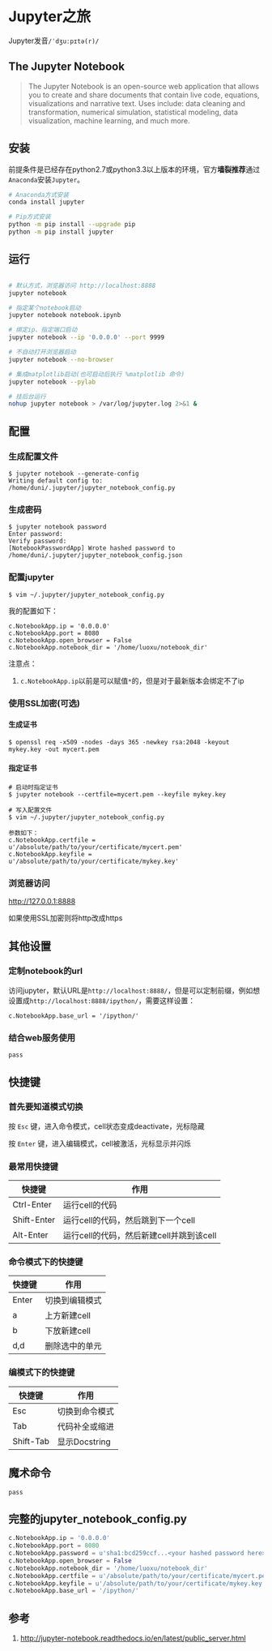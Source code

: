 # Jupyter之旅

Jupyter发音`/ˈdʒuːpɪtə(r)/`

## The Jupyter Notebook

> The Jupyter Notebook is an open-source web application that allows you to create and share documents that contain live code, equations, visualizations and narrative text. Uses include: data cleaning and transformation, numerical simulation, statistical modeling, data visualization, machine learning, and much more.

## 安装

前提条件是已经存在python2.7或python3.3以上版本的环境，官方**墙裂推荐**通过`Anaconda`安装`Jupyter`。

```bash
# Anaconda方式安装
conda install jupyter

# Pip方式安装
python -m pip install --upgrade pip
python -m pip install jupyter
```

## 运行

```bash

# 默认方式，浏览器访问 http://localhost:8888
jupyter notebook

# 指定某个notebook启动
jupyter notebook notebook.ipynb

# 绑定ip、指定端口启动
jupyter notebook --ip '0.0.0.0' --port 9999

# 不自动打开浏览器启动
jupyter notebook --no-browser

# 集成matplotlib启动(也可启动后执行 %matplotlib 命令)
jupyter notebook --pylab

# 挂后台运行
nohup jupyter notebook > /var/log/jupyter.log 2>&1 &
```

## 配置

### 生成配置文件

```
$ jupyter notebook --generate-config
Writing default config to: /home/duni/.jupyter/jupyter_notebook_config.py
```

### 生成密码

```
$ jupyter notebook password
Enter password:
Verify password:
[NotebookPasswordApp] Wrote hashed password to /home/duni/.jupyter/jupyter_notebook_config.json
```

### 配置jupyter

```
$ vim ~/.jupyter/jupyter_notebook_config.py
```

我的配置如下：

    c.NotebookApp.ip = '0.0.0.0'
    c.NotebookApp.port = 8080
    c.NotebookApp.open_browser = False
    c.NotebookApp.notebook_dir = '/home/luoxu/notebook_dir'

注意点：
1. `c.NotebookApp.ip`以前是可以赋值`*`的，但是对于最新版本会绑定不了ip

### 使用SSL加密(可选)

#### 生成证书

```
$ openssl req -x509 -nodes -days 365 -newkey rsa:2048 -keyout mykey.key -out mycert.pem
```

#### 指定证书

```
# 启动时指定证书
$ jupyter notebook --certfile=mycert.pem --keyfile mykey.key

# 写入配置文件
$ vim ~/.jupyter/jupyter_notebook_config.py

参数如下：
c.NotebookApp.certfile = u'/absolute/path/to/your/certificate/mycert.pem'
c.NotebookApp.keyfile = u'/absolute/path/to/your/certificate/mykey.key'
```

### 浏览器访问

http://127.0.0.1:8888

如果使用SSL加密则将http改成https

## 其他设置

### 定制notebook的url

访问jupyter，默认URL是`http://localhost:8888/`，但是可以定制前缀，例如想设置成`http://localhost:8888/ipython/`，需要这样设置：

`c.NotebookApp.base_url = '/ipython/'`

### 结合web服务使用

`pass`

## 快捷键

### 首先要知道模式切换

按 `Esc` 键，进入命令模式，cell状态变成deactivate，光标隐藏

按 `Enter` 键，进入编辑模式，cell被激活，光标显示并闪烁

### 最常用快捷键

快捷键 | 作用
---|---
Ctrl-Enter | 运行cell的代码
Shift-Enter | 运行cell的代码，然后跳到下一个cell
Alt-Enter | 运行cell的代码，然后新建cell并跳到该cell

### 命令模式下的快捷键

快捷键 | 作用
---|---
Enter | 切换到编辑模式
a |  上方新建cell
b | 下放新建cell
d,d | 删除选中的单元

### 编模式下的快捷键

快捷键 | 作用
---|---
Esc | 切换到命令模式
Tab | 代码补全或缩进
Shift-Tab | 显示Docstring

## 魔术命令

`pass`

## 完整的jupyter_notebook_config.py

```python
c.NotebookApp.ip = '0.0.0.0'
c.NotebookApp.port = 8080
c.NotebookApp.password = u'sha1:bcd259ccf...<your hashed password here>'
c.NotebookApp.open_browser = False
c.NotebookApp.notebook_dir = '/home/luoxu/notebook_dir'
c.NotebookApp.certfile = u'/absolute/path/to/your/certificate/mycert.pem'
c.NotebookApp.keyfile = u'/absolute/path/to/your/certificate/mykey.key'
c.NotebookApp.base_url = '/ipython/'
```

## 参考

1. http://jupyter-notebook.readthedocs.io/en/latest/public_server.html


